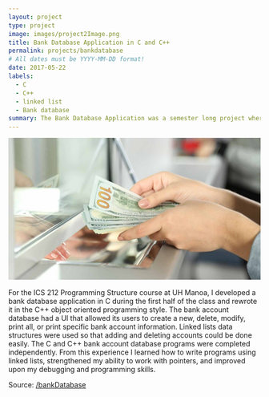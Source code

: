 ```yaml
---
layout: project
type: project
image: images/project2Image.png
title: Bank Database Application in C and C++
permalink: projects/bankdatabase
# All dates must be YYYY-MM-DD format!
date: 2017-05-22
labels:
  - C
  - C++
  - linked list
  - Bank database
summary: The Bank Database Application was a semester long project where accounts were added, deleted, and modified using linked lists in C and C++.
---
```


<img class=" small " src="../images/bankIntro.jpg">

For the ICS 212 Programming Structure course at UH Manoa, I developed a bank database application in C during the first half of the class and rewrote it in the C++ object oriented programming style. The bank account database had a UI that allowed its users to create a new, delete, modify, print all, or print specific bank account information. Linked lists data structures were used so that adding and deleting accounts could be done easily. The C and C++ bank account database programs were completed independently.
From this experience I learned how to write programs using linked lists, strengthened my ability to work with pointers, and improved upon my debugging and programming skills. 


Source: <a href="https://github.com/victoria-soto/bankDatabase"><i class="large github icon"></i>/bankDatabase</a>



